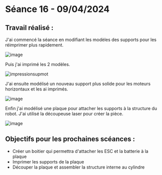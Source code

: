 # **Séance 16 - 09/04/2024**
## Travail réalisé :
J'ai commencé la séance en modifiant les modèles des supports pour les réimprimer plus rapidement.

![image](https://github.com/TibaudoRomain/ProjetAR/assets/146826729/bfd12d44-c1c9-4648-8d6b-66ab866f7712)

Puis j'ai imprimé les 2 modèles.

![impressionsupmot](https://github.com/TibaudoRomain/ProjetAR/assets/146826729/9b99227f-8b05-4b3d-9632-d36faf939be4)

J'ai ensuite modélisé un nouveau support plus solide pour les moteurs horizontaux et les ai imprimés.

![image](https://github.com/TibaudoRomain/ProjetAR/assets/146826729/f081ae00-2d5a-413b-9e80-938210fcaa2e)

Enfin j'ai modélisé une plaque pour attacher les supports à la structure du robot. J'ai utilisé la découpeuse laser pour créer la pièce.

![image](https://github.com/TibaudoRomain/ProjetAR/assets/146826729/2f3268e3-60f0-40bb-a75a-814e1b988fa5)


## Objectifs pour les prochaines scéances :
- Créer un boitier qui permettra d'attacher les ESC et la batterie à la plaque
- Imprimer les supports de la plaque
- Découper la plaque et assembler la structure interne au cylindre
